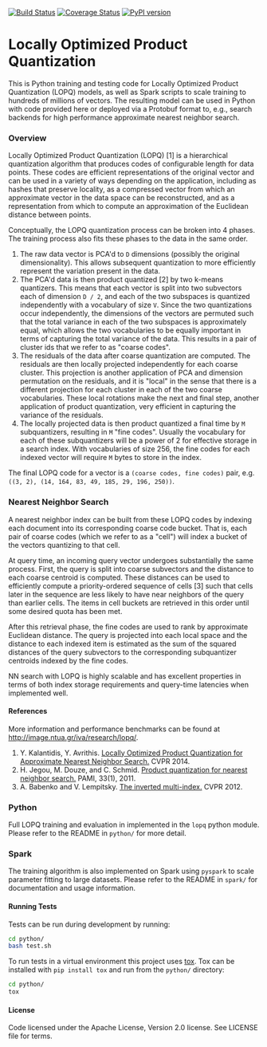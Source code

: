 
[![Build Status](https://travis-ci.org/yahoo/lopq.svg?branch=master)](https://travis-ci.org/yahoo/lopq)
[![Coverage Status](https://coveralls.io/repos/yahoo/lopq/badge.svg?branch=master&service=github)](https://coveralls.io/github/yahoo/lopq?branch=master)
[![PyPI version](https://badge.fury.io/py/lopq.svg)](https://badge.fury.io/py/lopq)

# Locally Optimized Product Quantization

This is Python training and testing code for Locally Optimized Product Quantization (LOPQ) models, as well as Spark scripts to scale training to hundreds of millions of vectors. The resulting model can be used in Python with code provided here or deployed via a Protobuf format to, e.g., search backends for high performance approximate nearest neighbor search.

### Overview

Locally Optimized Product Quantization (LOPQ) [1] is a hierarchical quantization algorithm that produces codes of configurable length for data points. These codes are efficient representations of the original vector and can be used in a variety of ways depending on the application, including as hashes that preserve locality, as a compressed vector from which an approximate vector in the data space can be reconstructed, and as a representation from which to compute an approximation of the Euclidean distance between points.

Conceptually, the LOPQ quantization process can be broken into 4 phases. The training process also fits these phases to the data in the same order.

1. The raw data vector is PCA'd to `D` dimensions (possibly the original dimensionality). This allows subsequent quantization to more efficiently represent the variation present in the data.
2. The PCA'd data is then product quantized [2] by two k-means quantizers. This means that each vector is split into two subvectors each of dimension `D / 2`, and each of the two subspaces is quantized independently with a vocabulary of size `V`. Since the two quantizations occur independently, the dimensions of the vectors are permuted such that the total variance in each of the two subspaces is approximately equal, which allows the two vocabularies to be equally important in terms of capturing the total variance of the data. This results in a pair of cluster ids that we refer to as "coarse codes".
3. The residuals of the data after coarse quantization are computed. The residuals are then locally projected independently for each coarse cluster. This projection is another application of PCA and dimension permutation on the residuals, and it is "local" in the sense that there is a different projection for each cluster in each of the two coarse vocabularies. These local rotations make the next and final step, another application of product quantization, very efficient in capturing the variance of the residuals.
4. The locally projected data is then product quantized a final time by `M` subquantizers, resulting in `M` "fine codes". Usually the vocabulary for each of these subquantizers will be a power of 2 for effective storage in a search index. With vocabularies of size 256, the fine codes for each indexed vector will require `M` bytes to store in the index.

The final LOPQ code for a vector is a `(coarse codes, fine codes)` pair, e.g. `((3, 2), (14, 164, 83, 49, 185, 29, 196, 250))`.

### Nearest Neighbor Search

A nearest neighbor index can be built from these LOPQ codes by indexing each document into its corresponding coarse code bucket. That is, each pair of coarse codes (which we refer to as a "cell") will index a bucket of the vectors quantizing to that cell.

At query time, an incoming query vector undergoes substantially the same process. First, the query is split into coarse subvectors and the distance to each coarse centroid is computed. These distances can be used to efficiently compute a priority-ordered sequence of cells [3] such that cells later in the sequence are less likely to have near neighbors of the query than earlier cells. The items in cell buckets are retrieved in this order until some desired quota has been met.

After this retrieval phase, the fine codes are used to rank by approximate Euclidean distance. The query is projected into each local space and the distance to each indexed item is estimated as the sum of the squared distances of the query subvectors to the corresponding subquantizer centroids indexed by the fine codes.

NN search with LOPQ is highly scalable and has excellent properties in terms of both index storage requirements and query-time latencies when implemented well.

#### References

More information and performance benchmarks can be found at http://image.ntua.gr/iva/research/lopq/.

1. Y. Kalantidis, Y. Avrithis. [Locally Optimized Product Quantization for Approximate Nearest Neighbor Search.](http://image.ntua.gr/iva/files/lopq.pdf) CVPR 2014.
2. H. Jegou, M. Douze, and C. Schmid. [Product quantization for nearest neighbor search.](https://lear.inrialpes.fr/pubs/2011/JDS11/jegou_searching_with_quantization.pdf) PAMI, 33(1), 2011.
3. A. Babenko and V. Lempitsky. [The inverted multi-index.](http://cache-ash04.cdn.yandex.net/download.yandex.ru/company/cvpr2012.pdf) CVPR 2012.

### Python

Full LOPQ training and evaluation in implemented in the `lopq` python module. Please refer to the README in `python/` for more detail.

### Spark

The training algorithm is also implemented on Spark using `pyspark` to scale parameter fitting to large datasets. Please refer to the README in `spark/` for documentation and usage information.

#### Running Tests

Tests can be run during development by running:

```bash
cd python/
bash test.sh
```

To run tests in a virtual environment this project uses [tox](http://tox.testrun.org/). Tox can be installed with `pip install tox` and run from the `python/` directory:

```bash
cd python/
tox
```

#### License

Code licensed under the Apache License, Version 2.0 license. See LICENSE file for terms.
